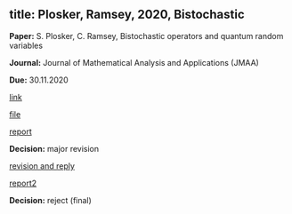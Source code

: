 
title: Plosker, Ramsey, 2020, Bistochastic  
---

**Paper:** S. Plosker, C. Ramsey, Bistochastic operators and quantum random variables

**Journal:** Journal of Mathematical Analysis and Applications (JMAA)

**Due:** 30.11.2020

[link](https://www.editorialmanager.com/jmaa/default.aspx)

[file](REF_plosker2020/file.pdf)

[report](REF_plosker2020/report.pdf)

**Decision:** major revision

[revision and reply](REF_plosker2020/revised.pdf)

[report2](REF_plosker2020/report2.pdf)

**Decision:** reject (final)

